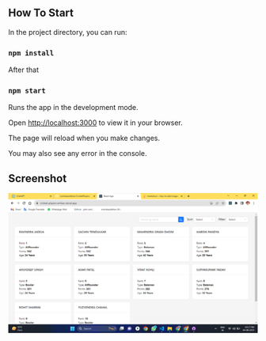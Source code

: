 ## How To Start

In the project directory, you can run:

### `npm install`

After that
### `npm start`

Runs the app in the development mode.

Open [http://localhost:3000](http://localhost:3000) to view it in your browser.

The page will reload when you make changes.

You may also see any error in the console.

## Screenshot

![Screenshot](screenshot.png)
